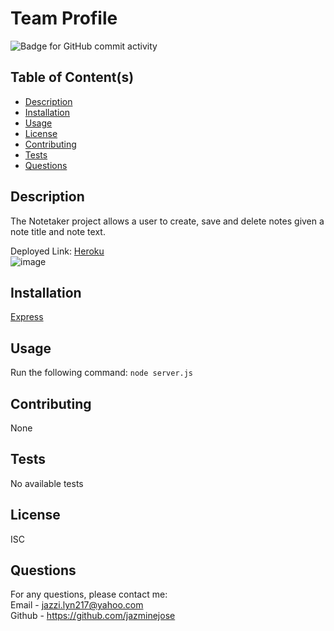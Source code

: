 # Team Profile 
  ![Badge for GitHub commit activity](https://img.shields.io/github/commit-activity/w/jazminejose/teamProfile?style=for-the-badge)

## Table of Content(s)

- [Description](#description)
- [Installation](#installation)
- [Usage](#usage)
- [License](#license)
- [Contributing](#contributing)
- [Tests](#tests)
- [Questions](#questions)

## Description
The Notetaker project allows a user to create, save and delete notes given a note title and note text.

Deployed Link: [Heroku](https://jaznotetaker.herokuapp.com/)<br>
![image]()



## Installation
 [Express](https://www.npmjs.com/package/express)

## Usage
Run the following command: 
`node server.js`

## Contributing
None

## Tests
No available tests

## License
ISC

## Questions
For any questions, please contact me:<br>
Email - jazzi.lyn217@yahoo.com<br>
Github - https://github.com/jazminejose<br>
